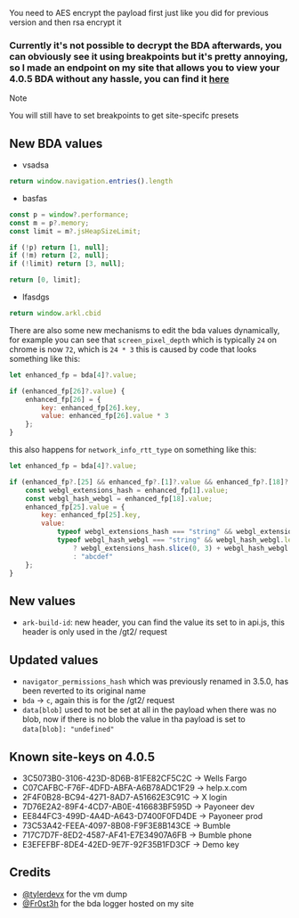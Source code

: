 You need to AES encrypt the payload first just like you did for previous version and then rsa encrypt it
### **Currently it's not possible to decrypt the BDA afterwards, you can obviously see it using breakpoints but it's pretty annoying, so I made an endpoint on my site that allows you to view your 4.0.5 BDA without any hassle, you can find it [here](https://fingerprinting.my/my-fingerprint)**
> [!NOTE]
> You will still have to set breakpoints to get site-specifc presets

## New BDA values
- vsadsa
```javascript
return window.navigation.entries().length
```
- basfas
```javascript
const p = window?.performance;
const m = p?.memory;
const limit = m?.jsHeapSizeLimit;

if (!p) return [1, null];
if (!m) return [2, null];
if (!limit) return [3, null];

return [0, limit];
```
- lfasdgs
```javascript
return window.arkl.cbid
```

There are also some new mechanisms to edit the bda values dynamically, for example you can see that `screen_pixel_depth` which is typically `24` on chrome is now `72`, which is `24 * 3`
this is caused by code that looks something like this:

```javascript
let enhanced_fp = bda[4]?.value;

if (enhanced_fp[26]?.value) {
    enhanced_fp[26] = {
        key: enhanced_fp[26].key,
        value: enhanced_fp[26].value * 3
    };
}
```

this also happens for `network_info_rtt_type` on something like this:

```javascript
let enhanced_fp = bda[4]?.value;

if (enhanced_fp?.[25] && enhanced_fp?.[1]?.value && enhanced_fp?.[18]?.value) {
    const webgl_extensions_hash = enhanced_fp[1].value;
    const webgl_hash_webgl = enhanced_fp[18].value;
    enhanced_fp[25].value = {
        key: enhanced_fp[25].key,
        value:
            typeof webgl_extensions_hash === "string" && webgl_extensions_hash.length > 12 &&
            typeof webgl_hash_webgl === "string" && webgl_hash_webgl.length > 12
                ? webgl_extensions_hash.slice(0, 3) + webgl_hash_webgl.slice(0, 3)
                : "abcdef"
    };
}
```

## New values
- `ark-build-id`: new header, you can find the value its set to in api.js, this header is only used in the /gt2/ request

## Updated values
- `navigator_permissions_hash` which was previously renamed in 3.5.0, has been reverted to its original name
- `bda` -> `c`, again this is for the /gt2/ request
- `data[blob]` used to not be set at all in the payload when there was no blob, now if there is no blob the value in tha payload is set to `data[blob]: "undefined"`

## Known site-keys on 4.0.5
- 3C5073B0-3106-423D-8D6B-81FE82CF5C2C -> Wells Fargo
- C07CAFBC-F76F-4DFD-ABFA-A6B78ADC1F29 -> help.x.com
- 2F4F0B28-BC94-4271-8AD7-A51662E3C91C -> X login
- 7D76E2A2-89F4-4CD7-AB0E-416683BF595D -> Payoneer dev
- EE844FC3-499D-4A4D-A643-D7400F0FD4DE -> Payoneer prod
- 73C53A42-FEEA-4097-8B08-F9F3E8B143CE -> Bumble
- 717C7D7F-8ED2-4587-AF41-E7E34907A6FB -> Bumble phone
- E3EFEFBF-8DE4-42ED-9E7F-92F35B1FD3CF -> Demo key

## Credits
- [@tylerdevx](https://github.com/tylerdevx/) for the vm dump
- [@Fr0st3h](https://github.com/Fr0st3h/BDALogger) for the bda logger hosted on my site
